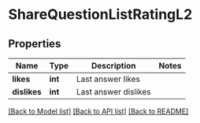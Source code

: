 # ShareQuestionListRatingL2

## Properties
Name | Type | Description | Notes
------------ | ------------- | ------------- | -------------
**likes** | **int** | Last answer likes | 
**dislikes** | **int** | Last answer dislikes | 

[[Back to Model list]](../README.md#documentation-for-models) [[Back to API list]](../README.md#documentation-for-api-endpoints) [[Back to README]](../README.md)


